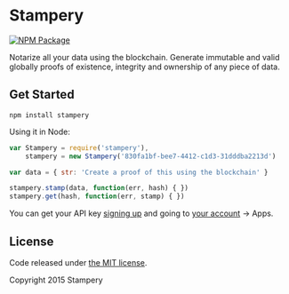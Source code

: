 Stampery
=======

[![NPM Package](https://img.shields.io/npm/v/stampery.svg?style=flat-square)](https://www.npmjs.org/package/stampery)

Notarize all your data using the blockchain. Generate immutable and valid globally proofs of existence, integrity and ownership of any piece of data.

## Get Started

```
npm install stampery
```

Using it in Node:

```javascript
var Stampery = require('stampery'),
    stampery = new Stampery('830fa1bf-bee7-4412-c1d3-31dddba2213d')

var data = { str: 'Create a proof of this using the blockchain' }

stampery.stamp(data, function(err, hash) { })
stampery.get(hash, function(err, stamp) { })
```

You can get your API key [signing up](https://stampery.co/signup) and going to [your account](https://stampery.co/account) -> Apps.

## License

Code released under [the MIT license](https://github.com/stampery/js/blob/master/LICENSE).

Copyright 2015 Stampery

